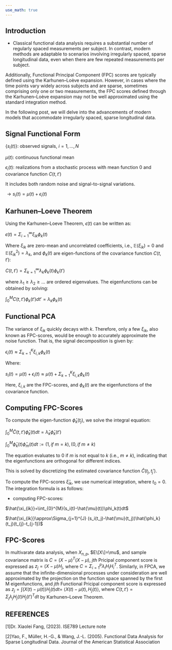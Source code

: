 ```yaml
---
use_math: true
---
```

## Introduction
- Classical functional data analysis requires a substantial number of regularly spaced measurements per subject. In contrast, modern methods are adaptable to scenarios involving irregularly spaced, sparse longitudinal data, even when there are few repeated measurements per subject.

Additionally, Functional Principal Component (FPC) scores are typically defined using the Karhunen–Loève expansion. However, in cases where the time points vary widely across subjects and are sparse, sometimes comprising only one or two measurements, the FPC scores defined through the Karhunen–Loève expansion may not be well approximated using the standard integration method.

In the following post, we will delve into the advancements of modern models that accommodate irregularly spaced, sparse longitudinal data.

## Signal Functional Form

$\{s_i(t)\}$: observed signals, $i=1, \ldots, N$

$\mu(t)$: continuous functional mean

$\epsilon_i(t)$: realizations from a stochastic process with mean function 0 and covariance function $C(t,t')$

It includes both random noise and signal-to-signal variations.

$\rightarrow s_i(t) = \mu(t) + \epsilon_i(t)$


## Karhunen–Loeve Theorem

Using the Karhunen–Loeve Theorem, $\epsilon(t)$ can be written as:


$\epsilon(t) = \Sigma_{i=1}^{\infty} \xi_{ik} \phi_k(t)$


Where $\xi_{ik}$ are zero-mean and uncorrelated coefficients, i.e., $\mathbb{E}(\xi_{ik}) = 0$ and $\mathbb{E}(\xi_{ik}^2) = \lambda_k$, and $\phi_k(t)$ are eigen-functions of the covariance 
function $C(t,t')$:


$C(t,t') = \Sigma_{k=1}^{\infty} \lambda_k \phi_k(t) \phi_k(t')$


where $\lambda_1 \geq \lambda_2 \geq \ldots$ are ordered eigenvalues. The eigenfunctions can be obtained by solving:


$\int_{0}^{M} C(t,t') \phi_k(t') dt' = \lambda_k \phi_k(t)$


## Functional PCA

The variance of $\xi_{ik}$ quickly decays with $k$. Therefore, only a few $\xi_{ik}$, also known as FPC-scores, would be enough to accurately approximate the noise function. That is, the signal 
decomposition is given by:


$\epsilon_i(t)\approx\Sigma_{k=1}^{K}\xi_{i,k}\phi_k(t)$


Where:

$s_i(t)=\mu(t)+\epsilon_i(t)\approx\mu(t)+\Sigma_{k=1}^{K}\xi_{i,k}\phi_k(t)$


Here, $\xi_{i,k}$ are the FPC-scores, and $\phi_k(t)$ are the eigenfunctions of the covariance function.


## Computing FPC-Scores

To compute the eigen-function $\hat{\phi}_k(t_j)$, we solve the integral equation:

$\int_{0}^{M} \hat{C}(t, t')\hat{\phi}_k(t)dt=\hat{\lambda}_k\hat{\phi}_k(t')$

$\int_{0}^{M} \hat{\phi}_k(t)\hat{\phi}_m(t)dt :=(1, if \ m = k), (0, if \ m \neq k)$

The equation evaluates to 0 if $m$ is not equal to $k$ (i.e., $m \neq k$), indicating that the eigenfunctions are orthogonal for different indices.

This is solved by discretizing the estimated covariance function $\hat{C}(t_j, t_j')$.

To compute the FPC-scores $\hat{\xi}_{ik}$, we use numerical integration, where $t_0 = 0$. The integration formula is as follows:

- computing FPC-scores: 

$\hat{\xi_{ik}}=\int_{0}^{M}(s_i(t)-\hat{\mu}(t))\phi_k(t)dt$

$\hat{\xi_{ik}}\approx\Sigma_{j=1}^{J} (s_i(t_j)-\hat{\mu}(t_j))\hat{\phi_k}(t_j)(t_{j}-t_{j-1})$


## FPC-Scores

 In multivarate data analysis, when $X_{n,p}$, $E\[X\]=\mu$, and sample covariance matrix is $C=(X-\mu)^{T}(X-\mu)$, $j th$ Pricipal component score is expressed as $z_{j}=(X-\mu)H_j$, where $C=\Sigma_{i=1}^{p}\lambda_i H_i H_i^T$. Similarly, in FPCA, we assume that the infinite-dimensional processes under consideration are well approximated by the projection on the
function space spanned by the first M eigenfunctions, and $j th$ Functional Pricipal component score is expressed as $z_j=\int (X(t)-\mu(t))H_j(t)dt$=
$\langle X(t)-\mu(t),H_j(t) \rangle$, where $C(t,t')=\Sigma_j \lambda_j H_j(t) H_j(t')^Tdt$ by Karhunen–Loeve Theorem.


## REFERENCES
[1]Dr. Xiaolei Fang, (2023). ISE789 Lecture note

[2]Yao, F., Müller, H.-G., & Wang, J.-L. (2005). Functional Data Analysis for Sparse Longitudinal Data. Journal of the American Statistical Association






















































